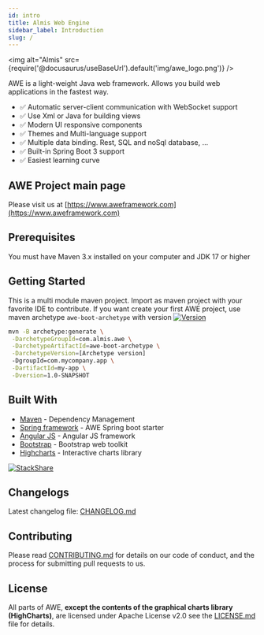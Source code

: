 ```yaml
---
id: intro
title: Almis Web Engine
sidebar_label: Introduction
slug: /
---
```


<img alt="Almis" src={require('@docusaurus/useBaseUrl').default('img/awe_logo.png')} />

AWE is a light-weight Java web framework. Allows you build web applications in the fastest way.

- :white_check_mark: Automatic server-client communication with WebSocket support
- :white_check_mark: Use Xml or Java for building views
- :white_check_mark: Modern UI responsive components
- :white_check_mark: Themes and Multi-language support
- :white_check_mark: Multiple data binding. Rest, SQL and noSql database, ...
- :white_check_mark: Built-in Spring Boot 3 support
- :white_check_mark: Easiest learning curve

## AWE Project main page

Please visit us at [https://www.aweframework.com](https://www.aweframework.com)


## Prerequisites
You must have Maven 3.x installed on your computer and JDK 17 or higher

## Getting Started

This is a multi module maven project. Import as maven project with your favorite IDE to contribute. If you want create your first AWE project, use maven archetype `awe-boot-archetype` with version [![Version](https://img.shields.io/maven-central/v/com.almis.awe/awe-starter-parent.svg?label=maven%20central)](https://search.maven.org/search?q=g:%22com.almis.awe%22%20AND%20a:%22awe-starter-parent%22)

```bash
mvn -B archetype:generate \
 -DarchetypeGroupId=com.almis.awe \
 -DarchetypeArtifactId=awe-boot-archetype \
 -DarchetypeVersion=[Archetype version]
 -DgroupId=com.mycompany.app \
 -DartifactId=my-app \
 -Dversion=1.0-SNAPSHOT 
```

## Built With
* [Maven](https://maven.apache.org/) - Dependency Management
* [Spring framework](https://spring.io/) - AWE Spring boot starter
* [Angular JS](https://angularjs.org/) - Angular JS framework
* [Bootstrap](https://getbootstrap.com/) - Bootstrap web toolkit
* [Highcharts](https://www.highcharts.com/) - Interactive charts library

[![StackShare](https://img.shields.io/badge/tech-stack-0690fa.svg?style=flat)](https://stackshare.io/almis-informatica-financiera/aweframework)

## Changelogs

Latest changelog file: [CHANGELOG.md](https://gitlab.com/aweframework/awe/-/blob/master/CHANGELOG.md)

## Contributing

Please read [CONTRIBUTING.md](https://gitlab.com/aweframework/awe/-/blob/master/CONTRIBUTING.md) for details on our code of conduct, and the process for submitting pull requests to us.

## License

All parts of AWE, **except the contents of the graphical charts library (HighCharts)**, are licensed
under Apache License v2.0 see the [LICENSE.md](https://gitlab.com/aweframework/awe/-/blob/master/LICENSE.md) file for details.